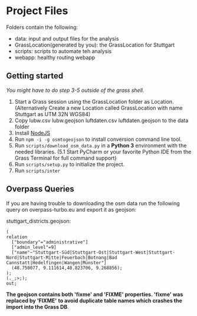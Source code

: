 # Project Files

Folders contain the following:
- data: input and output files for the analysis
- GrassLocation(generated by you): the GrassLocation for Stuttgart
- scripts: scripts to automate teh analysis
- webapp: healthy routing webapp

## Getting started

_You might have to do step 3-5 outside of the grass shell._

1. Start a Grass session using the GrassLocation folder as Location.
(Alternatively Create a new Location called GrassLocation with name Stuttgart as UTM 32N WGS84)
2. Copy lubw.csv lubw.geojson luftdaten.csv luftdaten.geojson to the data folder
3. Install [NodeJS](https://nodejs.org/en/)
4. Run `npm -i -g osmtogeojson` to install conversion command line tool.
5. Run `scripts/download_osm_data.py` in a __Python 3__ environment with the needed libraries.
(5.1 Start PyCharm or your favorite Python IDE from the Grass Terminal for full command support)
6. Run `scripts/setup.py` to initialize the project.
7. Run `scripts/inter`

## Overpass Queries

If you are having trouble to downloading the osm data run the following query on overpass-turbo.eu
and export it as geojson:

stuttgart_districts.geojson:
```
(
relation
  ["boundary"="administrative"]
  ["admin_level"=9]
  ["name"~"Stuttgart-Süd|Stuttgart-Ost|Stuttgart-West|Stuttgart-Nord|Stuttgart-Mitte|Feuerbach|Botnang|Bad Cannstatt|Hedelfingen|Wangen|Münster"]
  (48.750077, 9.111614,48.823706, 9.268856);
);
(._;>;);
out;
```
__The geojson contains both 'fixme' and 'FIXME' properties. 'fixme' was replaced by 'FIXME'__
__to avoid duplicate table names which crashes the import into the Grass DB__.

